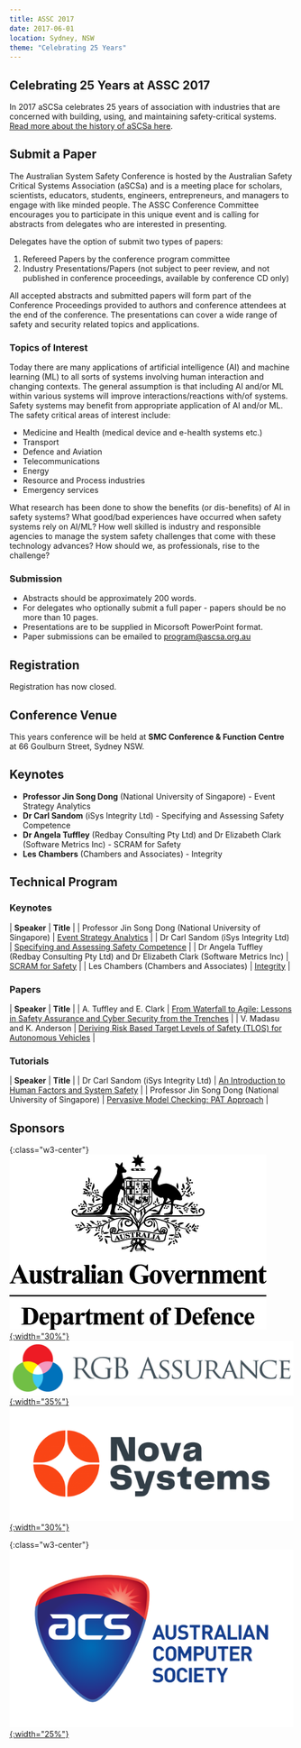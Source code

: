 ```yaml
---
title: ASSC 2017
date: 2017-06-01
location: Sydney, NSW
theme: "Celebrating 25 Years"
---
```


## Celebrating 25 Years at ASSC 2017
In 2017 aSCSa celebrates 25 years of association with industries that are concerned with building, using, and maintaining safety-critical systems. [Read more about the history of aSCSa here](/assets/docs/conferences/2017/AASC2017%20-%2025%20Year%20Celebration.pdf).

## Submit a Paper
The Australian System Safety Conference is hosted by the Australian Safety Critical Systems Association (aSCSa) and is a meeting place for scholars, scientists, educators, students, engineers, entrepreneurs, and managers to engage with like minded people. The ASSC Conference Committee encourages you to participate in this unique event and is calling for abstracts from delegates who are interested in presenting.

Delegates have the option of submit two types of papers:
1. Refereed Papers by the conference program committee
2. Industry Presentations/Papers (not subject to peer review, and not published in conference proceedings, available by conference CD only)

All accepted abstracts and submitted papers will form part of the Conference Proceedings provided to authors and conference attendees at the end of the conference. ​The presentations can cover a wide range of safety and security related topics and applications.

### ​Topics of Interest

Today there are many applications of artificial intelligence (AI) and machine learning (ML) to all sorts of systems involving human interaction and changing contexts.  The general assumption is that including AI and/or ML within various systems will improve interactions/reactions with/of systems.  Safety systems may benefit from appropriate application of AI and/or ML.  The safety critical areas of interest include:
- Medicine and Health (medical device and e-health systems etc.)
- Transport
- Defence and Aviation
- Telecommunications
- Energy
- Resource and Process industries
- Emergency services

What research has been done to show the benefits (or dis-benefits) of AI in safety systems?  What good/bad experiences have occurred when safety systems rely on AI/ML?  How well skilled is industry and responsible agencies to manage the system safety challenges that come with these technology advances? How should we, as professionals, rise to the challenge?  

### Submission
- Abstracts should be approximately 200 words.
- For delegates who optionally submit a full paper - papers should be no more than 10 pages.
- Presentations are to be supplied in Micorsoft PowerPoint format.
- Paper submissions can be emailed to [program@ascsa.org.au](mailto:program@ascsa.org.au)

## Registration
Registration has now closed.

## Conference Venue
This years conference will be held at **SMC Conference & Function Centre** at 66 Goulburn Street, Sydney NSW.

## Keynotes

- **Professor Jin Song Dong** (National University of Singapore) - Event Strategy Analytics
- **Dr Carl Sandom** (iSys Integrity Ltd) - Specifying and Assessing Safety Competence
- **Dr Angela Tuffley** (Redbay Consulting Pty Ltd) and Dr Elizabeth Clark (Software Metrics Inc) - SCRAM for Safety
- **Les Chambers** (Chambers and Associates) - Integrity

## Technical Program

### Keynotes

| **Speaker** | **Title** |
| Professor Jin Song Dong (National University of Singapore) | [Event Strategy Analytics](/assets/docs/conferences/2017/AASC2017%20-%20Professor%20Jin%20Song%20Dong%20-%20Event%20Strategy%20Analytics.pdf) |
| Dr Carl Sandom (iSys Integrity Ltd) | [Specifying and Assessing Safety Competence](/assets/docs/conferences/2017/AASC2017%20-%20Dr%20Carl%20Sandom%20-%20Specifying%20and%20Assessing%20Safety%20Competence.pdf) |
| Dr Angela Tuffley (Redbay Consulting Pty Ltd) and Dr Elizabeth Clark (Software Metrics Inc) | [SCRAM for Safety](/assets/docs/conferences/2017/AASC2017%20-%20Dr%20Angela%20Tuffley%20%26%20Dr%20Elizabeth%20Clark%20-%20SCRAM%20for%20Safety.pdf) |
| Les Chambers (Chambers and Associates) | [Integrity](/assets/docs/conferences/2017/ASSC2017%20-%20Les%20Chambers%20-%20Integrity.pdf) |

### Papers

| **Speaker** | **Title** |
| A. Tuffley and E. Clark | [From Waterfall to Agile: Lessons in Safety Assurance and Cyber Security from the Trenches](/assets/docs/conferences/2017/ASSC2017%20-%20A%20Tuffley%20%26%20E%20Clark%20-%20From%20Waterfall%20to%20Agile%20-%20Lessons%20in%20Safety%20Assurance%20and%20Cyber%20Security%20from%20the%20Trenches.pdf) |
| V. Madasu and K. Anderson | [Deriving Risk Based Target Levels of Safety (TLOS) for Autonomous Vehicles](/assets/docs/conferences/2017/ASSC2017%20-%20V%20Madasu%20and%20K%20Anderson%20-%20Deriving%20Risk%20Based%20Target%20Levels%20of%20Safety%20(TLOS)%20for%20Autonomous%20Vehicles.pdf) |

### Tutorials

| **Speaker** | **Title** |
| Dr Carl Sandom (iSys Integrity Ltd) | [An Introduction to Human Factors and System Safety](/assets/docs/conferences/2017/ASSC2017%20-%20Dr%20Carl%20Sandom%20-%20An%20Introduction%20to%20Human%20Factors%20and%20System%20Safety.pdf) |
| Professor Jin Song Dong (National University of Singapore) | [Pervasive Model Checking: PAT Approach](/assets/docs/conferences/2017/ASSC2017%20-%20Professor%20Jin%20Song%20Dong%20-%20Pervasive%20Model%20Checking%20-%20PAT%20Approach.pdf) |

## Sponsors

{:class="w3-center"}
[![Department of Defence](/assets/img/sponsors/dod.png){:width="30%"}](https://www.defence.gov.au/)
[![RGB Assurance](/assets/img/sponsors/rgb_assurance.png){:width="35%"}](https://rgbassurance.com.au/)
[![Nova Systems](/assets/img/sponsors/nova_systems.png){:width="30%"}](https://www.novasystems.com/)

{:class="w3-center"}
[![ACS](/assets/img/sponsors/acs.png){:width="25%"}](https://www.acs.org.au/)
